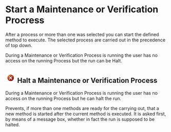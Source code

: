 # Start a Maintenance or Verification Procress

After a process or more than one was selected you can start the defined method to execute. The selected process are carried out in the precedence of top down.

During a Maintenance or Verification Process is running the user has no access on the running Process but the run can be Halt.

## ![](<../../../.gitbook/assets/image (16) (1) (1) (1) (1) (1) (1) (1).png>) Halt a Maintenance or Verification Process

During a Maintenance or Verification Process is running the user has no access on the running Process but he can halt the run.

Prevents, if more than one methods are ready for the carrying out, that a new method is started after the current method is executed. It is asked first, by means of a message box, whether in fact the run is supposed to be halted.

